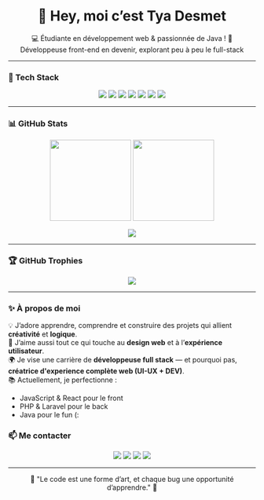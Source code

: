 <h1 align="center">👋 Hey, moi c’est Tya Desmet</h1>

<p align="center">
💻 Étudiante en développement web & passionnée de Java !   
🌈 Développeuse front-end en devenir, explorant peu à peu le full-stack  
</p>

---

### 🚀 Tech Stack

<p align="center">
  <img src="https://img.shields.io/badge/HTML5-E34F26?style=for-the-badge&logo=html5&logoColor=white" />
  <img src="https://img.shields.io/badge/CSS3-1572B6?style=for-the-badge&logo=css3&logoColor=white" />
  <img src="https://img.shields.io/badge/JavaScript-F7DF1E?style=for-the-badge&logo=javascript&logoColor=black" />
  <img src="https://img.shields.io/badge/PHP-777BB4?style=for-the-badge&logo=php&logoColor=white" />
  <img src="https://img.shields.io/badge/Java-ED8B00?style=for-the-badge&logo=openjdk&logoColor=white" />
  <img src="https://img.shields.io/badge/MySQL-005C84?style=for-the-badge&logo=mysql&logoColor=white" />
  <img src="https://img.shields.io/badge/VSCode-0078d7?style=for-the-badge&logo=visual%20studio%20code&logoColor=white" />
</p>

---

### 📊 GitHub Stats

<p align="center">
  <img src="https://github-readme-stats.vercel.app/api?username=Tya-Desmet&show_icons=true&theme=radical&hide_border=true" height="165"/>
  <img src="https://github-readme-streak-stats.herokuapp.com/?user=Tya-Desmet&theme=radical&hide_border=trueh" height="165"/>
</p>

<p align="center">
  <img src="https://github-readme-stats.vercel.app/api/top-langs/?username=Tya-Desmet&layout=compact&theme=radical&hide_border=true" />
</p>

---

### 🏆 GitHub Trophies

<p align="center">
  <img src="https://github-profile-trophy.vercel.app/?username=Tya-Desmet&theme=radical&no-frame=true&margin-w=10" />
</p>

---

### ✨ À propos de moi

💡 J’adore apprendre, comprendre et construire des projets qui allient **créativité** et **logique**.  
🎨 J’aime aussi tout ce qui touche au **design web** et à l’**expérience utilisateur**.  
🌍 Je vise une carrière de **développeuse full stack** — et pourquoi pas, **créatrice d'experience complète web (UI-UX + DEV)**.  
📚 Actuellement, je perfectionne :
- JavaScript & React pour le front  
- PHP & Laravel pour le back
- Java pour le fun (:
### 📫 Me contacter

<p align="center">
  <a href="https://www.twitch.tv/mystya_"><img src="https://img.shields.io/badge/Twitch-9146FF?style=for-the-badge&logo=twitch&logoColor=white"/></a>
  <a href="https://www.youtube.com/@MystyaYT"><img src="https://img.shields.io/badge/YouTube-FF0000?style=for-the-badge&logo=youtube&logoColor=white"/></a>
  <a href="https://discord.gg/TjpuxPZSaE"><img src="https://img.shields.io/badge/Discord-5865F2?style=for-the-badge&logo=discord&logoColor=white"/></a>
  <a href="mailto:tya.pro@tya-desmet.be"><img src="https://img.shields.io/badge/Email-D14836?style=for-the-badge&logo=gmail&logoColor=white"/></a>
</p>

---

<p align="center">
  🌸 "Le code est une forme d’art, et chaque bug une opportunité d’apprendre." 🌸
</p>
